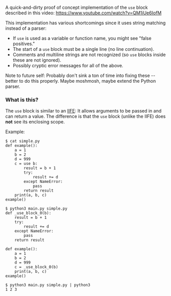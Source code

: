 A quick-and-dirty proof of concept implementation of the `use` block described
in this video: https://www.youtube.com/watch?v=QM1iUe6IofM

This implementation has various shortcomings since it uses string matching
instead of a parser:
- If `use` is used as a variable or function name, you might see "false
  positives."
- The start of a `use` block must be a single line (no line continuation).
- Comments and multiline strings are not recognized (so `use` blocks inside
  these are not ignored).
- Possibly cryptic error messages for all of the above.

Note to future self: Probably don't sink a ton of time into fixing these --
better to do this properly. Maybe moshmosh, maybe extend the Python parser.

### What is this?

The `use` block is similar to an [IIFE][iife]: It allows arguments to be
passed in and can return a value. The difference is that the `use` block
(unlike the IIFE) does **not** see its enclosing scope.

Example:

```
$ cat simple.py
def example():
    a = 1
    b = 2
    d = 999
    c = use b:
        result = b + 1
        try:
            result += d
        except NameError:
            pass
        return result
    print(a, b, c)
example()
```

```
$ python3 main.py simple.py
def _use_block_0(b):
    result = b + 1
    try:
        result += d
    except NameError:
        pass
    return result

def example():
    a = 1
    b = 2
    d = 999
    c = _use_block_0(b)
    print(a, b, c)
example()
```

```
$ python3 main.py simple.py | python3
1 2 3
```

[iife]: https://en.wikipedia.org/wiki/Immediately_invoked_function_expression
